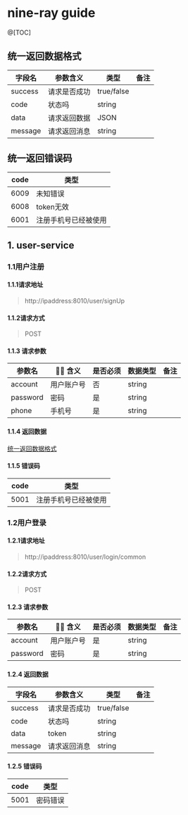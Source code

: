 # nine-ray guide
@[TOC] 
## 统一返回数据格式
| 字段名        | 参数含义     | 类型   | 备注 |
| ------------- | ------------ | ------ | ---- |
| success            | 请求是否成功       | true/false |      |
| code     | 状态吗   | string |      |
| data     | 请求返回数据  | JSON   |      |
| message      | 请求返回消息 | string |      |

## 统一返回错误码
| code        | 类型     | 
| ------------- | ------------ | 
| 6009            | 未知错误       | 
| 6008     | token无效   | 
| 6001     | 注册手机号已经被使用  | 



## 1. user-service

### 1.1用户注册

#### 1.1.1请求地址
> http://ipaddress:8010/user/signUp

#### 1.1.2请求方式
> POST

#### 1.1.3 请求参数
| 参数名         |  含义       | 是否必须 | 数据类型 | 备注                                                           |
| -------------- | ------------- | -------- | -------- | -------------------------------------------------------------- |
| account      | 用户账户号    | 否       | string   |                                                                |
| password      | 密码    | 是      | string   |                                                       |
| phone      | 手机号    | 是      | string     | 

#### 1.1.4 返回数据
   [统一返回数据格式](#统一返回数据格式)
#### 1.1.5 错误码
| code        | 类型     | 
| ------------- | ------------ | 
| 5001     | 注册手机号已经被使用  | 

 ### 1.2用户登录
 
 #### 1.2.1请求地址
 > http://ipaddress:8010/user/login/common
 
 #### 1.2.2请求方式
 > POST
 
 #### 1.2.3 请求参数
 | 参数名         |  含义       | 是否必须 | 数据类型 | 备注                                                           |
 | -------------- | ------------- | -------- | -------- | -------------------------------------------------------------- |
 | account      | 用户账户号    | 是       | string   |                                                                |
 | password      | 密码    | 是      | string   |                                                       |
 
 #### 1.2.4 返回数据
| 字段名        | 参数含义     | 类型   | 备注 |
| ------------- | ------------ | ------ | ---- |
| success            | 请求是否成功       | true/false |      |
| code     | 状态吗   | string |      |
| data     | token  | string   |      |
| message      | 请求返回消息 | string |      |
   
 #### 1.2.5 错误码
 | code        | 类型     | 
 | ------------- | ------------ | 
 | 5001     | 密码错误  | 






